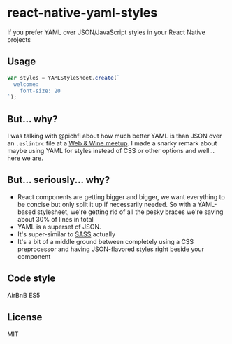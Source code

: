# react-native-yaml-styles
If you prefer YAML over JSON/JavaScript styles in your React Native projects

## Usage
```javascript
var styles = YAMLStyleSheet.create(`
  welcome:
    font-size: 20
`);
```

## But... why?
I was talking with @pichfl about how much better YAML is than JSON over an `.eslintrc` file at a [Web & Wine meetup](http://www.meetup.com/de/web-and-wine/). I made a snarky remark about maybe using YAML for styles instead of CSS or other options and well... here we are.

## But... seriously... why?
- React components are getting bigger and bigger, we want everything to be concise but only split it up if necessarily needed. So with a YAML-based stylesheet, we're getting rid of all the pesky braces we're saving about 30% of lines in total
- YAML is a superset of JSON.
- It's super-similar to [SASS](http://sass-lang.com/documentation/file.INDENTED_SYNTAX.html) actually
- It's a bit of a middle ground between completely using a CSS preprocessor and having JSON-flavored styles right beside your component

## Code style
AirBnB ES5

## License
MIT
